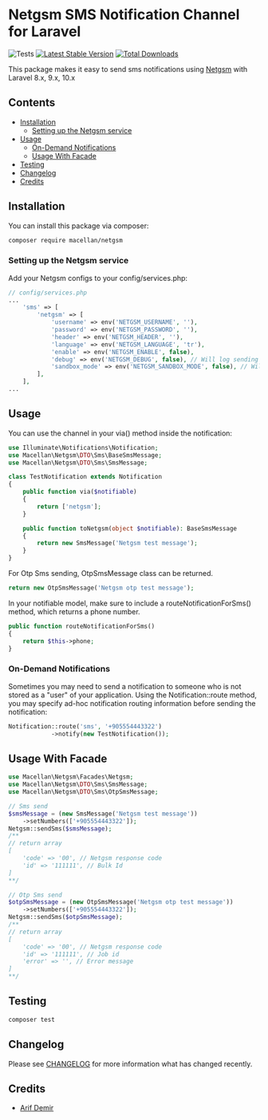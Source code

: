 # Netgsm SMS Notification Channel for Laravel

![Tests](https://github.com/macellan/netgsm/workflows/Tests/badge.svg?branch=main)
[![Latest Stable Version](https://poser.pugx.org/macellan/netgsm/v/stable)](https://packagist.org/packages/macellan/netgsm)
[![Total Downloads](https://poser.pugx.org/macellan/netgsm/downloads)](https://packagist.org/packages/macellan/netgsm)

This package makes it easy to send sms notifications using [Netgsm](https://www.netgsm.com.tr/dokuman) with Laravel 8.x, 9.x, 10.x

## Contents

- [Installation](#installation)
    - [Setting up the Netgsm service](#setting-up-the-Netgsm-service)
- [Usage](#usage)
    - [ On-Demand Notifications](#on-demand-notifications)
    - [ Usage With Facade](#usage-with-facade)
- [Testing](#testing)
- [Changelog](#changelog)
- [Credits](#credits)

## Installation

You can install this package via composer:

``` bash
composer require macellan/netgsm
```


### Setting up the Netgsm service

Add your Netgsm configs to your config/services.php:

```php
// config/services.php
...
    'sms' => [
        'netgsm' => [
            'username' => env('NETGSM_USERNAME', ''),
            'password' => env('NETGSM_PASSWORD', ''),
            'header' => env('NETGSM_HEADER', ''),
            'language' => env('NETGSM_LANGUAGE', 'tr'),
            'enable' => env('NETGSM_ENABLE', false),
            'debug' => env('NETGSM_DEBUG', false), // Will log sending attempts and results
            'sandbox_mode' => env('NETGSM_SANDBOX_MODE', false), // Will not invoke API call
        ],
    ],
...
```


## Usage

You can use the channel in your via() method inside the notification:

```php
use Illuminate\Notifications\Notification;
use Macellan\Netgsm\DTO\Sms\BaseSmsMessage;
use Macellan\Netgsm\DTO\Sms\SmsMessage;

class TestNotification extends Notification
{
    public function via($notifiable)
    {
        return ['netgsm'];
    }

    public function toNetgsm(object $notifiable): BaseSmsMessage
    {
        return new SmsMessage('Netgsm test message');
    }
}
```

For Otp Sms sending, OtpSmsMessage class can be returned.
```php
return new OtpSmsMessage('Netgsm otp test message');
```

In your notifiable model, make sure to include a routeNotificationForSms() method, which returns a phone number.

```php
public function routeNotificationForSms()
{
    return $this->phone;
}
```


### On-Demand Notifications

Sometimes you may need to send a notification to someone who is not stored as a "user" of your application. Using the Notification::route method, you may specify ad-hoc notification routing information before sending the notification:

```php
Notification::route('sms', '+905554443322')  
            ->notify(new TestNotification());
```

## Usage With Facade
```php
use Macellan\Netgsm\Facades\Netgsm;
use Macellan\Netgsm\DTO\Sms\SmsMessage;
use Macellan\Netgsm\DTO\Sms\OtpSmsMessage;

// Sms send
$smsMessage = (new SmsMessage('Netgsm test message'))
    ->setNumbers(['+905554443322']);
Netgsm::sendSms($smsMessage);
/**
// return array 
[
    'code' => '00', // Netgsm response code
    'id' => '111111', // Bulk Id
]
**/

// Otp Sms send
$otpSmsMessage = (new OtpSmsMessage('Netgsm otp test message'))
    ->setNumbers(['+905554443322']);
Netgsm::sendSms($otpSmsMessage);
/**
// return array 
[
    'code' => '00', // Netgsm response code
    'id' => '111111', // Job id
    'error' => '', // Error message
]
**/
```

## Testing

``` bash
composer test
```

## Changelog

Please see [CHANGELOG](CHANGELOG.md) for more information what has changed recently.

## Credits

- [Arif Demir](https://github.com/epicentre)
